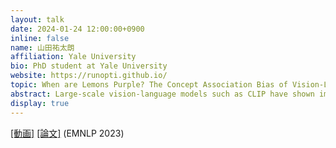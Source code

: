 ```yaml
---
layout: talk
date: 2024-01-24 12:00:00+0900
inline: false
name: 山田祐太朗
affiliation: Yale University
bio: PhD student at Yale University
website: https://runopti.github.io/
topic: When are Lemons Purple? The Concept Association Bias of Vision-Language Models
abstract: Large-scale vision-language models such as CLIP have shown impressive performance on zero-shot image classification and image-to-text retrieval. However, such performance does not realize in tasks that require a finer-grained correspondence between vision and language, such as Visual Question Answering (VQA). We investigate why this is the case, and report an interesting phenomenon of vision-language models, which we call the Concept Association Bias (CAB), as a potential cause of the difficulty of applying these models to VQA and similar tasks. We find that models with CAB tend to treat input as a bag of concepts and attempt to fill in the other missing concept crossmodally, leading to an unexpected zero-shot prediction. We demonstrate CAB by showing that CLIP's zero-shot classification performance greatly suffers when there is a strong concept association between an object (e.g. eggplant) and an attribute (e.g. color purple). We also show that the strength of CAB predicts the performance on VQA. We observe that CAB is prevalent in vision-language models trained with contrastive losses, even when autoregressive losses are jointly employed. However, a model that solely relies on autoregressive loss seems to exhibit minimal or no signs of CAB.
display: true
---
```

[[動画]](https://youtu.be/WUUla16GzwI) [[論文]](https://arxiv.org/abs/2212.12043) (EMNLP 2023)
